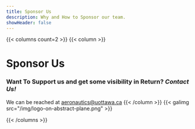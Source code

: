 ```yaml
---
title: Sponsor Us
description: Why and How to Sponsor our team.
showHeader: false
---
```


{{< columns count=2 >}}
{{< column >}}
# Sponsor Us
 
### Want To Support us and get some visibility in Return? *Contact Us!*

We can be reached at aeronautics@uottawa.ca
{{< /column >}}
{{< galimg src="/img/logo-on-abstract-plane.png" >}}

{{< /columns >}}